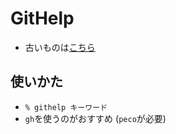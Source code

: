 <h1>GitHelp</h1>

<ul>
  <li>古いものは<a href="https://github.com/masui/GitHelp_old">こちら</a></li>
</ul>

<h2>使いかた</h2>

<ul>
  <li><code>% githelp キーワード</code></li>
  <li><code>gh</code>を使うのがおすすめ (<code>peco</code>が必要)</li>
</ul>
